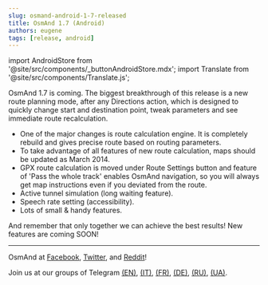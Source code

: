 ```yaml
---
slug: osmand-android-1-7-released
title: OsmAnd 1.7 (Android)
authors: eugene
tags: [release, android]
---
```

import AndroidStore from '@site/src/components/_buttonAndroidStore.mdx';
import Translate from '@site/src/components/Translate.js';

OsmAnd 1.7 is coming. The biggest breakthrough of this release is a new route planning mode, after any Directions action, which is designed to quickly change start and destination point, tweak parameters and see immediate route recalculation.

* One of the major changes is route calculation engine. It is completely rebuild and gives precise route based on routing parameters.
* To take advantage of all features of new route calculation, maps should be updated as March 2014.
* GPX route calculation is moved under Route Settings button and feature of 'Pass the whole track' enables OsmAnd navigation, so you will always get map instructions even if you deviated from the route.
* Active tunnel simulation (long waiting feature).
* Speech rate setting (accessibility).
* Lots of small &amp; handy features.

<!--truncate-->

And remember that only together we can achieve the best results!
New features are coming SOON!


____________________________ 

<p>OsmAnd at <a href="https://www.facebook.com/osmandapp/">Facebook</a>, <a href="https://www.twitter.com/osmandapp/">Twitter</a>, and <a href="https://www.reddit.com/r/OsmAnd/">Reddit</a>!</p>
 <p>Join us at our groups of Telegram <a href="https://t.me/OsmAndMaps">(EN)</a>, <a href="https://t.me/itosmand">(IT)</a>,  <a href="https://t.me/frosmand">(FR)</a>, <a href="https://t.me/deosmand">(DE)</a>, <a href="https://t.me/ruosmand">(RU)</a>, <a href="https://t.me/uaosmand">(UA)</a>.</p>



<AndroidStore/>